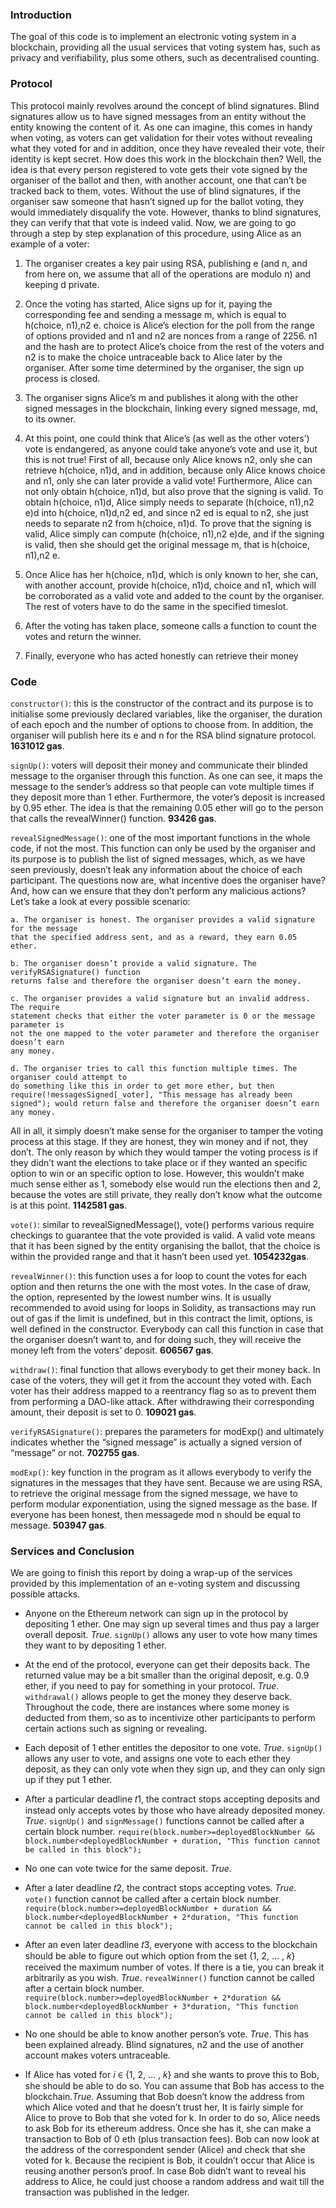 ### Introduction

The goal of this code is to implement an electronic voting system in a
blockchain, providing all the usual services that voting system has, such as privacy and
verifiability, plus some others, such as decentralised counting.

### Protocol

This protocol mainly revolves around the concept of blind signatures. Blind signatures allow
us to have signed messages from an entity without the entity knowing the content of it. As
one can imagine, this comes in handy when voting, as voters can get validation for their
votes without revealing what they voted for and in addition, once they have revealed their
vote, their identity is kept secret.
How does this work in the blockchain then? Well, the idea is that every person registered to
vote gets their vote signed by the organiser of the ballot and then, with another account, one
that can’t be tracked back to them, votes. Without the use of blind signatures, if the organiser
saw someone that hasn’t signed up for the ballot voting, they would immediately disqualify
the vote. However, thanks to blind signatures, they can verify that that vote is indeed valid.
Now, we are going to go through a step by step explanation of this procedure, using Alice as
an example of a voter:
 1) The organiser creates a key pair using RSA, publishing e (and n, and from here on,
 we assume that all of the operations are modulo n) and keeping d private.

 2) Once the voting has started, Alice signs up for it, paying the corresponding fee and
 sending a message m, which is equal to h(choice, n1),n2
 e. choice is Alice’s election
 for the poll from the range of options provided and n1 and n2 are nonces from a range
 of 2256. n1 and the hash are to protect Alice’s choice from the rest of the voters and n2
 is to make the choice untraceable back to Alice later by the organiser. After some
 time determined by the organiser, the sign up process is closed.

 3) The organiser signs Alice’s m and publishes it along with the other signed messages
 in the blockchain, linking every signed message, md, to its owner.

 4) At this point, one could think that Alice’s (as well as the other voters’) vote is
 endangered, as anyone could take anyone’s vote and use it, but this is not true! First
 of all, because only Alice knows n2, only she can retrieve h(choice, n1)d, and in
 addition, because only Alice knows choice and n1, only she can later provide a valid
 vote! Furthermore, Alice can not only obtain h(choice, n1)d, but also prove that the
 signing is valid. To obtain h(choice, n1)d, Alice simply needs to separate (h(choice,
 n1),n2
 e)d into h(choice, n1)d,n2
 ed, and since n2
 ed is equal to n2, she just needs to
 separate n2 from h(choice, n1)d. To prove that the signing is valid, Alice simply can
 compute (h(choice, n1),n2
 e)de, and if the signing is valid, then she should get the
 original message m, that is h(choice, n1),n2
 e.

5) Once Alice has her h(choice, n1)d, which is only known to her, she can, with another
 account, provide h(choice, n1)d, choice and n1, which will be corroborated as a valid
 vote and added to the count by the organiser. The rest of voters have to do the same
 in the specified timeslot.

 6) After the voting has taken place, someone calls a function to count the votes and
 return the winner.

 7) Finally, everyone who has acted honestly can retrieve their money

### Code

 `constructor()`: this is the constructor of the contract and its purpose is to initialise some
 previously declared variables, like the organiser, the duration of each epoch and the number
 of options to choose from. In addition, the organiser will publish here its e and n for the RSA
 blind signature protocol. **1631012 gas**.

 ``signUp()``: voters will deposit their money and communicate their blinded message to the
 organiser through this function. As one can see, it maps the message to the sender’s
 address so that people can vote multiple times if they deposit more than 1 ether.
 Furthermore, the voter’s deposit is increased by 0.95 ether. The idea is that the remaining
 0.05 ether will go to the person that calls the revealWinner() function. **93426 gas**.

 ``revealSignedMessage()``: one of the most important functions in the whole code, if not the
 most. This function can only be used by the organiser and its purpose is to publish the list of
 signed messages, which, as we have seen previously, doesn’t leak any information about
 the choice of each participant. The questions now are, what incentive does the organiser
 have? And, how can we ensure that they don’t perform any malicious actions? Let’s take a
 look at every possible scenario:

    a. The organiser is honest. The organiser provides a valid signature for the message
    that the specified address sent, and as a reward, they earn 0.05 ether.

    b. The organiser doesn’t provide a valid signature. The verifyRSASignature() function
    returns false and therefore the organiser doesn’t earn the money.

    c. The organiser provides a valid signature but an invalid address. The require
    statement checks that either the voter parameter is 0 or the message parameter is
    not the one mapped to the voter parameter and therefore the organiser doesn’t earn
    any money.

    d. The organiser tries to call this function multiple times. The organiser could attempt to
    do something like this in order to get more ether, but then
    require(!messagesSigned[_voter], "This message has already been
    signed"); would return false and therefore the organiser doesn’t earn any money.

 All in all, it simply doesn’t make sense for the organiser to tamper the voting process at this
 stage. If they are honest, they win money and if not, they don’t. The only reason by which
 they would tamper the voting process is if they didn’t want the elections to take place or if
 they wanted an specific option to win or an specific option to lose. However, this wouldn’t
 make much sense either as 1, somebody else would run the elections then and 2, because
 the votes are still private, they really don’t know what the outcome is at this point. **1142581 gas**.

``vote()``: similar to revealSignedMessage(), vote() performs various require checkings to
 guarantee that the vote provided is valid. A valid vote means that it has been signed by the
 entity organising the ballot, that the choice is within the provided range and that it hasn’t
 been used yet. **1054232gas**.

 ``revealWinner()``: this function uses a for loop to count the votes for each option and then
 returns the one with the most votes. In the case of draw, the option, represented by the
 lowest number wins. It is usually recommended to avoid using for loops in Solidity, as
 transactions may run out of gas if the limit is undefined, but in this contract the limit, options,
 is well defined in the constructor. Everybody can call this function in case that the organiser
 doesn’t want to, and for doing such, they will receive the money left from the voters’ deposit.
 **606567 gas**.

 ``withdraw()``: final function that allows everybody to get their money back. In case of the
 voters, they will get it from the account they voted with. Each voter has their address
 mapped to a reentrancy flag so as to prevent them from performing a DAO-like attack. After
 withdrawing their corresponding amount, their deposit is set to 0. **109021 gas**.

 ``verifyRSASignature()``: prepares the parameters for modExp() and ultimately indicates
 whether the “signed message” is actually a signed version of “message” or not. **702755 gas**.

 ``modExp()``: key function in the program as it allows everybody to verify the signatures in the
 messages that they have sent. Because we are using RSA, to retrieve the original message
 from the signed message, we have to perform modular exponentiation, using the signed
 message as the base. If everyone has been honest, then messagede mod n should be equal
 to message. **503947 gas**.

### Services and Conclusion

We are going to finish this report by doing a wrap-up of the services provided by this implementation of an e-voting system and discussing possible attacks.

- Anyone on the Ethereum network can sign up in the protocol by depositing 1 ether.
   One may sign up several times and thus pay a larger overall deposit. *True*. ``signUp()``
   allows any user to vote how many times they want to by depositing 1 ether.

- At the end of the protocol, everyone can get their deposits back. The returned value
   may be a bit smaller than the original deposit, e.g. 0.9 ether, if you need to pay for
   something in your protocol. *True*. ``withdrawal()`` allows people to get the money they
   deserve back. Throughout the code, there are instances where some money is
   deducted from them, so as to incentivize other participants to perform certain actions
   such as signing or revealing.

- Each deposit of 1 ether entitles the depositor to one vote. *True*. ``signUp()`` allows any
   user to vote, and assigns one vote to each ether they deposit, as they can only vote
   when they sign up, and they can only sign up if they put 1 ether.

- After a particular deadline 𝑡1, the contract stops accepting deposits and instead only
   accepts votes by those who have already deposited money. *True*. ``signUp()`` and
   ``signMessage()`` functions cannot be called after a certain block number.
   ``require(block.number>=deployedBlockNumber && block.number<deployedBlockNumber + duration, "This function cannot be called in this block");``

- No one can vote twice for the same deposit. *True*. 

- After a later deadline 𝑡2, the contract stops accepting votes. *True*. ``vote()`` function
   cannot be called after a certain block number.
   ``require(block.number>=deployedBlockNumber + duration && block.number<deployedBlockNumber + 2*duration, "This function cannot be called in this block");``

- After an even later deadline 𝑡3, everyone with access to the blockchain should be
   able to figure out which option from the set {1, 2, ... , 𝑘} received the maximum
   number of votes. If there is a tie, you can break it arbitrarily as you wish. *True*.
   ``revealWinner()`` function cannot be called after a certain block number.
   ``require(block.number>=deployedBlockNumber + 2*duration && block.number<deployedBlockNumber + 3*duration, "This function cannot be called in this block");``

- No one should be able to know another person’s vote. *True*. This has been explained
   already. Blind signatures, n2 and the use of another account makes voters
   untraceable.
   
- If Alice has voted for 𝑖 ∈ {1, 2, ... , 𝑘} and she wants to prove this to Bob, she should
   be able to do so. You can assume that Bob has access to the blockchain.*True*.
   Assuming that Bob doesn’t know the address from which Alice voted and that he
   doesn’t trust her, It is fairly simple for Alice to prove to Bob that she voted for k. In
   order to do so, Alice needs to ask Bob for its ethereum address. Once she has it, she
   can make a transaction to Bob of 0 eth (plus transaction fees). Bob can now look at
   the address of the correspondent sender (Alice) and check that she voted for k.
   Because the recipient is Bob, it couldn’t occur that Alice is reusing another person’s
   proof. In case Bob didn’t want to reveal his address to Alice, he could just choose a
   random address and wait till the transaction was published in the ledger.
